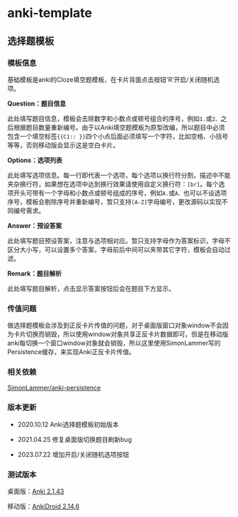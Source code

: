 # anki-template

## 选择题模板

### 模板信息

基础模板是anki的Cloze填空题模板，在卡片背面点击按钮'R'开启/关闭随机选项。

**Question：题目信息**

此处填写题目信息，模板会去除数字和小数点或顿号组合的序号，例如`1.`或`2、`之后根据题目数量重新编号。由于以Anki填空题模板为原型改编，所以题目中必须包含一个填空标签`{{C1:: }}`四个小点后面必须填写一个字符，比如空格、小括号等等，否则移动版会显示这是空白卡片。

**Options：选项列表**

此处填写选项信息。每一行即代表一个选项，每个选项以换行符分割，描述中不能夹杂换行符，如果想在选项中达到换行效果请使用自定义换行符：`[br]`。每个选项开头可带有一个字母和小数点或顿号组成的序号，例如`A.`或`A、`也可以不设选项序号，模板会剔除序号并重新编号，暂只支持`[A-Z]`字母编号，更改源码以实现不同编号需求。

**Answer：预设答案**

此处填写题目预设答案，注意与选项相对应。暂只支持字母作为答案标识，字母不区分大小写，可以设置多个答案，字母前后中间可以夹带其它字符，模板会自动过滤。

**Remark：题目解析**

此处填写题目解析，点击显示答案按钮后会在题目下方显示。

### 传值问题

做选择题模板会涉及到正反卡片传值的问题，对于桌面版窗口对象window不会因为卡片切换而销毁，所以使用window对象共享正反卡片数据即可，但是在移动版anki每切换一个窗口window对象就会销毁，所以这里使用SimonLammer写的Persistence缓存，来实现Anki正反卡片传值。

### 相关依赖

[SimonLammer/anki-persistence](https://github.com/SimonLammer/anki-persistence)

### 版本更新

* 2020.10.12 Anki选择题模板初始版本

* 2021.04.25 修复桌面版切换题目刷新bug

* 2023.07.22 增加开启/关闭随机选项按钮

### 测试版本

桌面版：[Anki 2.1.43](https://github.com/ankitects/anki/releases/tag/2.1.43)

移动版：[AnkiDroid 2.14.6](https://github.com/ankidroid/Anki-Android/releases/tag/v2.14.6)
